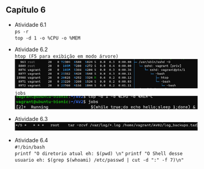 ## Capítulo 6

 - Atividade 6.1<br />
  `ps -r`<br />
  `top -d 1 -o %CPU -o %MEM`<br />

  
 
 - Atividade 6.2<br />
  `htop (F5 para exibição em modo árvore)`<br />
![Atividade 6.2 1](6.2_1.png)<br />
 `jobs`<br />
![Atividade 6.2 2](6.2_2.png)<br />

- Atividade 6.3<br />
![Atividade 6.3](6.3.png)<br />
- Atividade 6.4<br />
`#!/bin/bash`<br />
`printf "O diretorio atual eh: $(pwd) \n"`
`printf "O Shell desse usuario eh: $(grep $(whoami) /etc/passwd | cut -d ":" -f 7)\n"`

